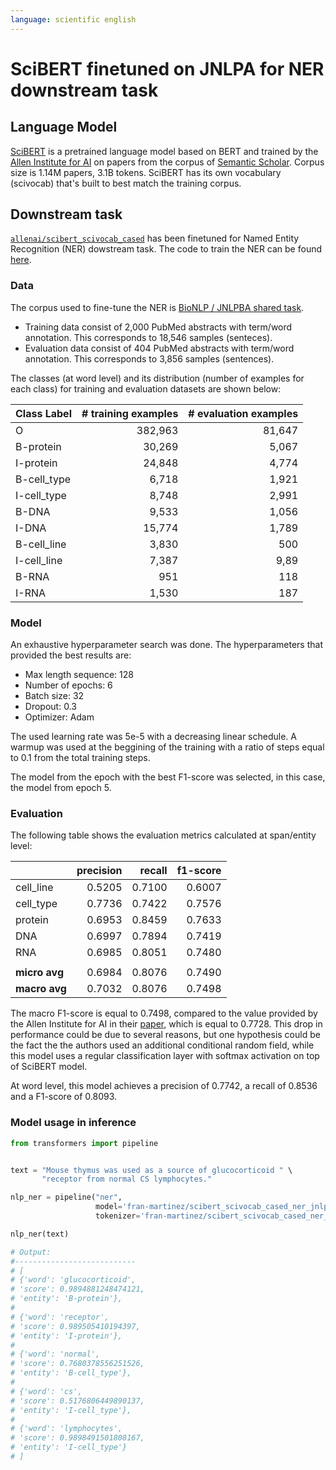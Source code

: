 ```yaml
---
language: scientific english
---
```


# SciBERT finetuned on JNLPA for NER downstream task
## Language Model
 [SciBERT](https://arxiv.org/pdf/1903.10676.pdf) is a pretrained language model based on BERT and trained by the 
 [Allen Institute for AI](https://allenai.org/) on papers from the corpus of 
 [Semantic Scholar](https://www.semanticscholar.org/). 
 Corpus size is 1.14M papers, 3.1B tokens. SciBERT has its own vocabulary (scivocab) that's built to best match 
 the training corpus.
 
## Downstream task
[`allenai/scibert_scivocab_cased`](https://huggingface.co/allenai/scibert_scivocab_cased#) has been finetuned for Named Entity 
Recognition (NER) dowstream task. The code to train the NER can be found [here](https://github.com/fran-martinez/bio_ner_bert).

### Data
The corpus used to fine-tune the NER is [BioNLP / JNLPBA shared task](http://www.geniaproject.org/shared-tasks/bionlp-jnlpba-shared-task-2004).

- Training data consist of 2,000 PubMed abstracts with term/word annotation. This corresponds to 18,546 samples (senteces).
- Evaluation data consist of 404 PubMed abstracts with term/word annotation. This corresponds to 3,856 samples (sentences).

The classes (at word level) and its distribution (number of examples for each class) for training and evaluation datasets are shown below:
 
| Class Label         | # training examples| # evaluation examples|
|:--------------|--------------:|----------------:|
|O              |   382,963     |     81,647      |
|B-protein      |    30,269     |      5,067      |
|I-protein      |    24,848     |      4,774      |
|B-cell_type    |     6,718     |      1,921      |
|I-cell_type    |     8,748     |      2,991      |
|B-DNA          |     9,533     |      1,056      |
|I-DNA          |    15,774     |      1,789      |
|B-cell_line    |     3,830     |        500      |
|I-cell_line    |     7,387     |       9,89      |
|B-RNA          |       951     |        118      |
|I-RNA          |     1,530     |        187      |

### Model
An exhaustive hyperparameter search was done.
The hyperparameters that provided the best results are:

- Max length sequence: 128
- Number of epochs: 6
- Batch size: 32
- Dropout: 0.3
- Optimizer: Adam

The used learning rate was 5e-5 with a decreasing linear schedule. A warmup was used at the beggining of the training
with a ratio of steps equal to 0.1 from the total training steps.

The model from the epoch with the best F1-score was selected, in this case, the model from epoch 5.


### Evaluation
The following table shows the evaluation metrics calculated at span/entity level:

|          |   precision|    recall|  f1-score|   
|:---------|-----------:|---------:|---------:|
cell_line   |  0.5205   | 0.7100   | 0.6007   | 
cell_type   |  0.7736   | 0.7422   | 0.7576   |
protein     |  0.6953   | 0.8459   | 0.7633   |
DNA         |  0.6997   | 0.7894   | 0.7419   | 
RNA         |  0.6985   | 0.8051   | 0.7480   | 
|           |          |          |
**micro avg**   |  0.6984   | 0.8076  |  0.7490|
**macro avg**   | 0.7032   | 0.8076   | 0.7498 |

The macro F1-score is equal to 0.7498, compared to the value provided by the Allen Institute for AI in their
[paper](https://arxiv.org/pdf/1903.10676.pdf), which is equal to 0.7728. This drop in performance could be due to 
several reasons, but one hypothesis could be the fact the the authors used an additional conditional random field, 
while this model uses a regular classification layer with softmax activation on top of SciBERT model.

At word level, this model achieves a precision of 0.7742, a recall of 0.8536 and a F1-score of 0.8093.

### Model usage in inference
````python
from transformers import pipeline


text = "Mouse thymus was used as a source of glucocorticoid " \
       "receptor from normal CS lymphocytes."

nlp_ner = pipeline("ner",
                   model='fran-martinez/scibert_scivocab_cased_ner_jnlpba',
                   tokenizer='fran-martinez/scibert_scivocab_cased_ner_jnlpba')

nlp_ner(text)

# Output:
#---------------------------
# [
# {'word': 'glucocorticoid', 
# 'score': 0.9894881248474121, 
# 'entity': 'B-protein'}, 
# 
# {'word': 'receptor', 
# 'score': 0.989505410194397, 
# 'entity': 'I-protein'}, 
# 
# {'word': 'normal', 
# 'score': 0.7680378556251526, 
# 'entity': 'B-cell_type'}, 
# 
# {'word': 'cs', 
# 'score': 0.5176806449890137, 
# 'entity': 'I-cell_type'}, 
# 
# {'word': 'lymphocytes', 
# 'score': 0.9898491501808167, 
# 'entity': 'I-cell_type'}
# ]
````
